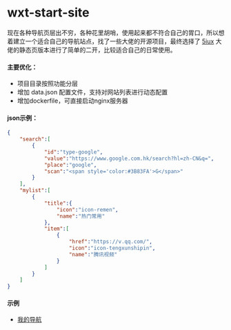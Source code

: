 # wxt-start-site
现在各种导航页层出不穷，各种花里胡哨，使用起来都不符合自己的胃口，所以想着建立一个适合自己的导航站点，找了一些大佬的开源项目，最终选择了 [5iux](https://github.com/5iux/5iux.github.io) 大佬的静态页版本进行了简单的二开，比较适合自己的日常使用。

#### 主要优化：

* 项目目录按照功能分层
* 增加 data.json 配置文件，支持对网站列表进行动态配置
* 增加dockerfile，可直接启动nginx服务器

#### json示例：

~~~json
{
    "search":[
        {
            "id":"type-google",
            "value":"https://www.google.com.hk/search?hl=zh-CN&q=",
            "place":"google",
            "scan":"<span style='color:#3B83FA'>G</span>"
        }
    ],
    "mylist":[
        {
            "title":{
                "icon":"icon-remen",
                "name":"热门常用"
            },
            "item":[
                {
                    "href":"https://v.qq.com/",
                    "icon":"icon-tengxunshipin",
                    "name":"腾讯视频"
                }
            ]
        }
    ]
}
~~~

#### 示例

* [我的导航](https://start.wangxt.online)

